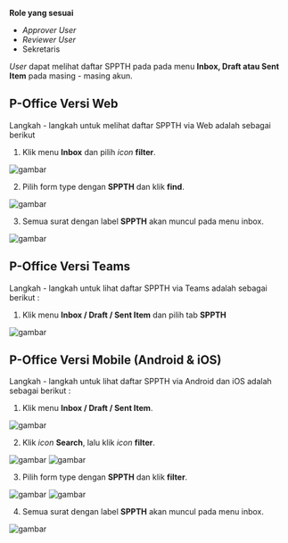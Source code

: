 **Role yang sesuai**

- *Approver User*
- *Reviewer User*
- Sekretaris

*User* dapat melihat daftar SPPTH pada pada menu **Inbox, Draft atau Sent Item** pada masing - masing akun. 

## **P-Office Versi Web**

Langkah - langkah untuk melihat daftar SPPTH via Web adalah sebagai berikut

1. Klik menu **Inbox** dan pilih _icon_ **filter**.

![gambar](SPPTH/SPPTH_Web/02TH01.png)

2. Pilih form type dengan **SPPTH** dan klik **find**.

![gambar](SPPTH/SPPTH_Web/02TH01a.png)

3. Semua surat dengan label **SPPTH** akan muncul pada menu inbox.

![gambar](SPPTH/SPPTH_Web/02TH01b.png)

## **P-Office Versi Teams**

Langkah - langkah untuk lihat daftar SPPTH via Teams adalah sebagai berikut :

1. Klik menu **Inbox / Draft / Sent Item** dan pilih tab **SPPTH**

![gambar](SPPTH/SPPTH_Teams/SPPTH01.png)

## **P-Office Versi Mobile (Android & iOS)**

Langkah - langkah untuk lihat daftar SPPTH via Android dan iOS adalah sebagai berikut :

1. Klik menu **Inbox / Draft / Sent Item**.
   
![gambar](SPPTH/SPPTH_Android/DaftarSPPTH/02A01.jpg) 

2. Klik _icon_ **Search**, lalu klik _icon_ **filter**.
   
![gambar](SPPTH/SPPTH_Android/DaftarSPPTH/02A02.jpg) ![gambar](SPPTH/SPPTH_Android/DaftarSPPTH/02A03.jpg)

3. Pilih form type dengan **SPPTH** dan klik **filter**.
   
![gambar](SPPTH/SPPTH_Android/DaftarSPPTH/02A04.jpg) ![gambar](SPPTH/SPPTH_Android/DaftarSPPTH/02A05.jpg) 

4. Semua surat dengan label **SPPTH** akan muncul pada menu inbox.

![gambar](SPPTH/SPPTH_Android/DaftarSPPTH/02A06.jpg)
